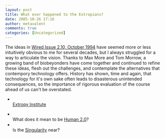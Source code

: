 ```yaml
---
layout: post
title: What ever happened to the Extropians?
date: 2005-10-26 17:16
author: metavalent
comments: true
categories: [Uncategorized]
---
```

The ideas in <a href="http://www.wired.com/wired/archive/2.10/extropians.html">Wired Issue 2.10, October 1994</a> have seemed more or less intuitively obvious to me for several decades, but I always struggled for a way to articulate the vision.  Thanks to Max More and Tom Morrow, a growing band of biobeyonders have come together and continued to refine these ideas, flesh out the challenges, and contemplate the alternatives that contempory technology offers.  History has shown, time and again, that technology for it's own sake often leads to disasterous unintended consequences, so the importance of rigorous evaluation of the course ahead of us can't be overstated.<ul><li></li><a href="http://www.extropy.org/">Extropy Institute</a>
<li></li>What does it mean to be <a href="http://www.kurzweilai.net/meme/frame.html?main=/articles/art0551.html">Human 2.0</a>?
<li></li>Is the <a href="http://singularity.com/">Singularity</a> near?
</ul>
